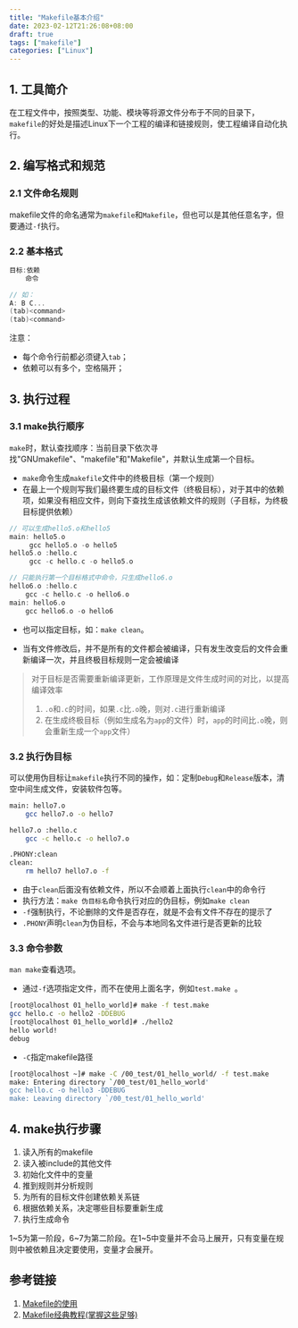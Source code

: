 ```yaml
---
title: "Makefile基本介绍"
date: 2023-02-12T21:26:08+08:00
draft: true
tags: ["makefile"]
categories: ["Linux"]
---
```


## 1. 工具简介
在工程文件中，按照类型、功能、模块等将源文件分布于不同的目录下，```makefile```的好处是描述Linux下一个工程的编译和链接规则，使工程编译自动化执行。


## 2. 编写格式和规范
### 2.1 文件命名规则

makefile文件的命名通常为`makefile`和`Makefile`，但也可以是其他任意名字，但要通过`-f`执行。

### 2.2 基本格式
```c
目标:依赖
	命令

// 如：
A: B C...
(tab)<command>
(tab)<command>
```

注意： 
- 每个命令行前都必须键入```tab```；
- 依赖可以有多个，空格隔开；

## 3. 执行过程

### 3.1 make执行顺序

`make`时，默认查找顺序：当前目录下依次寻找"GNUmakefile"、"makefile"和"Makefile"，并默认生成第一个目标。

- ```make```命令生成```makefile```文件中的终极目标（第一个规则）
- 在最上一个规则写我们最终要生成的目标文件（终极目标），对于其中的依赖项，如果没有相应文件，则向下查找生成该依赖文件的规则（子目标，为终极目标提供依赖）

```c
// 可以生成hello5.o和hello5
main: hello5.o
     gcc hello5.o -o hello5
hello5.o :hello.c
     gcc -c hello.c -o hello5.o

// 只能执行第一个目标格式中命令，只生成hello6.o
hello6.o :hello.c
	gcc -c hello.c -o hello6.o
main: hello6.o
	gcc hello6.o -o hello6
```

- 也可以指定目标，如：`make clean`。

- 当有文件修改后，并不是所有的文件都会被编译，只有发生改变后的文件会重新编译一次，并且终极目标规则一定会被编译
>对于目标是否需要重新编译更新，工作原理是文件生成时间的对比，以提高编译效率
>1. `.o`和`.c`的时间，如果`.c`比`.o`晚，则对`.c`进行重新编译
>2. 在生成终极目标（例如生成名为`app`的文件）时，`app`的时间比`.o`晚，则会重新生成一个`app`文件）

### 3.2 执行伪目标
可以使用伪目标让`makefile`执行不同的操作，如：定制`Debug`和`Release`版本，清空中间生成文件，安装软件包等。

```bash
main: hello7.o
	gcc hello7.o -o hello7

hello7.o :hello.c
	gcc -c hello.c -o hello7.o

.PHONY:clean
clean:
	rm hello7 hello7.o -f
```

- 由于`clean`后面没有依赖文件，所以不会顺着上面执行`clean`中的命令行
- 执行方法：```make 伪目标名```命令执行对应的伪目标，例如`make clean`
- `-f`强制执行，不论删除的文件是否存在，就是不会有文件不存在的提示了
- `.PHONY`声明`clean`为伪目标，不会与本地同名文件进行是否更新的比较


### 3.3 命令参数

`man make`查看选项。

- 通过`-f`选项指定文件，而不在使用上面名字，例如`test.make `。

```bash
[root@localhost 01_hello_world]# make -f test.make 
gcc hello.c -o hello2 -DDEBUG
[root@localhost 01_hello_world]# ./hello2 
hello world!
debug
```

- `-C`指定makefile路径

```bash
[root@localhost ~]# make -C /00_test/01_hello_world/ -f test.make
make: Entering directory `/00_test/01_hello_world'
gcc hello.c -o hello3 -DDEBUG
make: Leaving directory `/00_test/01_hello_world'
```

## 4. make执行步骤

1. 读入所有的makefile
2. 读入被include的其他文件
3. 初始化文件中的变量
4. 推到规则并分析规则
5. 为所有的目标文件创建依赖关系链
6. 根据依赖关系，决定哪些目标要重新生成
7. 执行生成命令

1~5为第一阶段，6~7为第二阶段。在1~5中变量并不会马上展开，只有变量在规则中被依赖且决定要使用，变量才会展开。


## 参考链接
1. [Makefile的使用](https://blog.csdn.net/Black_Cat_33/article/details/123184325)
2. [Makefile经典教程(掌握这些足够)](https://blog.csdn.net/ruglcc/article/details/7814546)